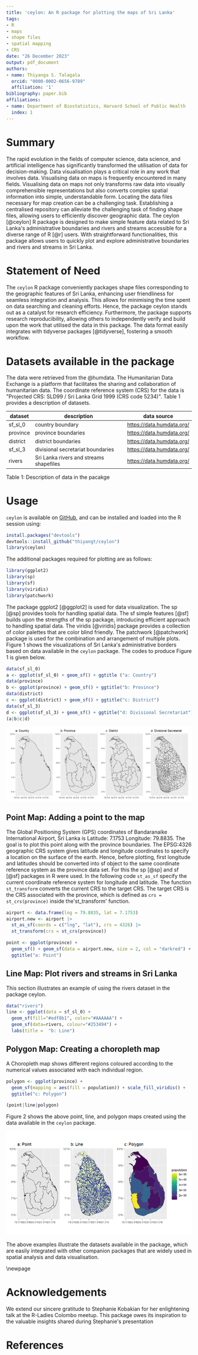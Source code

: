 ```yaml
---
title: 'ceylon: An R package for plotting the maps of Sri Lanka'
tags:
- R
- maps
- shape files
- spatial mapping
- CRS
date: "26 December 2023"
output: pdf_document
authors:
- name: Thiyanga S. Talagala
  orcid: "0000-0002-0656-9789"
  affiliation: '1'
bibliography: paper.bib
affiliations:
- name: Department of Biostatistics, Harvard School of Public Health
  index: 1
---
```


# Summary

The rapid evolution in the fields of computer science, data science, and artificial intelligence has significantly transformed the utilisation of data for decision-making. Data visualisation plays a critical role in any work that involves data. Visualising data on maps is frequently encountered in many fields. Visualising data on maps not only transforms raw data into visually comprehensible representations but also converts complex spatial information into simple, understandable form. Locating the data files necessary for map creation can be a challenging task. Establishing a centralised repository can alleviate the challenging task of finding shape files, allowing users to efficiently discover geographic data. The ceylon [@ceylon] R package is designed to make simple feature data related to Sri Lanka's administrative boundaries and rivers and streams accessible for a diverse range of R [@r] users. With straightforward functionalities, this package allows users to quickly plot and explore administrative boundaries and rivers and streams in Sri Lanka.




# Statement of Need

The `ceylon` R package conveniently packages shape files corresponding to the geographic features of Sri Lanka, enhancing user friendliness for seamless integration and analysis. This allows for minimising the time spent on data searching and cleaning efforts. Hence, the package ceylon stands out as a catalyst for research efficiency. Furthermore, the package supports research reproducibility, allowing others to independently verify and build upon the work that utilised the data in this package. The data format easily integrates with tidyverse packages [@tidyverse], fostering a smooth workflow.


# Datasets available in the package

The data were retrieved from the   @humdata. The Humanitarian Data Exchange is a platform that facilitates the sharing and collaboration of humanitarian data. The coordinate reference system (CRS) for the data is "Projected CRS: SLD99 / Sri Lanka Grid 1999 (CRS code 5234)". Table 1 provides a description of datasets.

| dataset  | description  |  data source  |
|---|---|---|
| sf_sl_0  |  country boundary | https://data.humdata.org/    |
|province   | province boundaries  | https://data.humdata.org/   |
|district   | district boundaries  | https://data.humdata.org/   |
|sf_sl_3   | divisional secretariat boundaries | https://data.humdata.org/   |
|rivers  |Sri Lanka rivers and streams shapefiles  | https://data.humdata.org/   |



Table 1: Description of data in the pacakge

# Usage



`ceylon` is available on [GitHub](https://github.com/thiyangt/ceylon), and can be installed and loaded into the R session using:

```r
install.packages("devtools")
devtools::install_github("thiyangt/ceylon")
library(ceylon)
```



The additional packages required for plotting are as follows:

```r
library(ggplot2)
library(sp)
library(sf)
library(viridis)
library(patchwork)
```

The package ggplot2 [@ggplot2] is used for data visualization. The sp [@sp] provides tools for handling spatial data. The sf simple features [@sf]  builds upon the strengths of the sp package, introducing  efficient approach to handling spatial data. The viridis [@viridis] package provides a collection of color palettes that are color blind friendly. The patchwork [@patchwork] package is used for the combination and arrangement of multiple plots. Figure 1 shows the visualizations of  Sri Lanka's administrative borders based on data available in the `ceylon` package. The codes to produce Figure 1 is given below.

```r
data(sf_sl_0)
a <- ggplot(sf_sl_0) + geom_sf() + ggtitle ("a: Country")
data(province)
b <- ggplot(province) + geom_sf() + ggtitle("b: Province")
data(district)
c <- ggplot(district) + geom_sf() + ggtitle("c: District")
data(sf_sl_3)
d <- ggplot(sf_sl_3) + geom_sf() + ggtitle("d: Divisional Secretariat")
(a|b|c|d)
```

![Maps of differnt administrative divisions in Sri Lanka \label{fig:img1}](Rplot1.png)



## Point Map: Adding a point to the map

The Global Positioning System (GPS) coordinates of Bandaranaike International Airport, Sri Lanka is Latitude: 7.1753 Longitude: 79.8835. The goal is to plot this point along with the province boundaries. The EPSG:4326 geographic CRS system gives latitude and longitude coordinates to specify a location on the surface of the earth. Hence, before plotting, first longitude and latitudes should be converted into sf object to the same coordinate reference system as the province data set. For this the sp [@sp] and sf [@sf] packages in R were used. In the following code `st_as_sf` specify the current coordinate reference system for longitude and latitude. The function `st_transform` converts the current CRS to the target CRS. The target CRS is the CRS associated with the province, which is defined as `crs = st_crs(province)` inside the'st_transform' function.

```r
airport <- data.frame(lng = 79.8835, lat = 7.1753)
airport.new <- airport |>
  st_as_sf(coords = c("lng", "lat"), crs = 4326) |>
  st_transform(crs = st_crs(province))
```

```r
point <- ggplot(province) + 
  geom_sf() + geom_sf(data = airport.new, size = 2, col = "darkred") + 
  ggtitle("a: Point")
```

## Line Map: Plot rivers and streams in Sri Lanka

This section illustrates an example of using the rivers dataset in the package ceylon.

```r
data("rivers")
line <- ggplot(data = sf_sl_0) +
  geom_sf(fill="#edf8b1", color="#AAAAAA") +
  geom_sf(data=rivers, colour="#253494") +
  labs(title =  "b: Line")
```

## Polygon Map: Creating a choropleth map

A Choropleth map shows different regions coloured according to the numerical values associated with each individual region.

```r
polygon <- ggplot(province) + 
  geom_sf(mapping = aes(fill = population)) + scale_fill_viridis() + 
  ggtitle("c: Polygon")
```

```r
(point|line|polygon)
```

Figure 2 shows the above point, line, and polygon maps created using the data available in the `ceylon` package.



![Illustration of point, line and polygon map  \label{fig: img2}](Rplot2.png)

The above examples illustrate the datasets available in the package, which are easily integrated with other companion packages that are widely used in spatial analysis and data visualisation.

\newpage

# Acknowledgements

We extend our sincere gratitude to Stephanie Kobakian for her enlightening talk at the R-Ladies Colombo meetup. This package owes its inspiration to the valuable insights shared during Stephanie's presentation

# References
